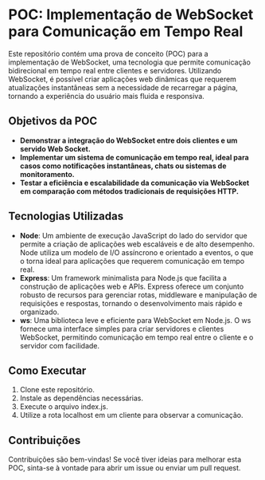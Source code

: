 # POC: Implementação de WebSocket para Comunicação em Tempo Real

Este repositório contém uma prova de conceito (POC) para a implementação de WebSocket, uma tecnologia que permite comunicação bidirecional em tempo real entre clientes e servidores. Utilizando WebSocket, é possível criar aplicações web dinâmicas que requerem atualizações instantâneas sem a necessidade de recarregar a página, tornando a experiência do usuário mais fluida e responsiva.

## Objetivos da POC

- **Demonstrar a integração do WebSocket entre dois clientes e um servido Web Socket.**
- **Implementar um sistema de comunicação em tempo real, ideal para casos como notificações instantâneas, chats ou sistemas de monitoramento.**
- **Testar a eficiência e escalabilidade da comunicação via WebSocket em comparação com métodos tradicionais de requisições HTTP.**

## Tecnologias Utilizadas

- **Node**: Um ambiente de execução JavaScript do lado do servidor que permite a criação de aplicações web escaláveis e de alto desempenho. Node utiliza um modelo de I/O assíncrono e orientado a eventos, o que o torna ideal para aplicações que requerem comunicação em tempo real.
- **Express**: Um framework minimalista para Node.js que facilita a construção de aplicações web e APIs. Express oferece um conjunto robusto de recursos para gerenciar rotas, middleware e manipulação de requisições e respostas, tornando o desenvolvimento mais rápido e organizado.
- **ws**: Uma biblioteca leve e eficiente para WebSocket em Node.js. O ws fornece uma interface simples para criar servidores e clientes WebSocket, permitindo comunicação em tempo real entre o cliente e o servidor com facilidade.

## Como Executar

1. Clone este repositório.
2. Instale as dependências necessárias.
3. Execute o arquivo index.js.
4. Utilize a rota localhost em um cliente para observar a comunicação.

## Contribuições

Contribuições são bem-vindas! Se você tiver ideias para melhorar esta POC, sinta-se à vontade para abrir um issue ou enviar um pull request.